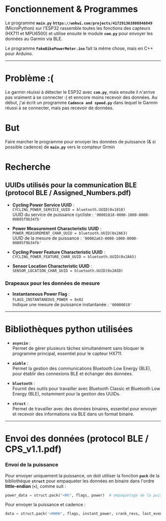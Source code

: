 # Fonctionnement  & Programmes

Le programme **`main.py`** **`https://wokwi.com/projects/417291363808846849`** (MicroPython) sur l'ESP32 rassemble toutes les fonctions des capteurs (HX711 et MPU6500) et utilise ensuite le module **`com.py`** pour envoyer les données au Garmin via BLE.

Le programme **`FakeBikePowerMeter.ino`** fait la même chose, mais en C++ pour Arduino.

---
# Problème :(
Le garmin réuissi à détecter le ESP32 avec **`com.py`**, mais ensuite il n'arrive pas vraiment à se connecter :( et enncore moins recevoir des données. Au début, j'ai écrit un programme **`Cadence and speed.py`** dans lequel le Garmin réussi à se connecter, mais pas recevoir de données.
# But
Faire marcher le programme pour envoyer les données de puissance (& si possible cadence) de **`main.py`**  vers le compteur Grmin
# Recherche

## UUIDs utilisés pour la communication BLE (protocol BLE / Assigned_Numbers.pdf)

- **Cycling Power Service UUID** :  
  `CYCLING_POWER_SERVICE_UUID = bluetooth.UUID(0x1818)`  
  UUID du service de puissance cycliste : `'00001818-0000-1000-8000-00805f9b34fb'`

- **Power Measurement Characteristic UUID** :  
  `POWER_MEASUREMENT_CHAR_UUID = bluetooth.UUID(0x2A63)`  
  UUID de la mesure de puissance : `'00002a63-0000-1000-8000-00805f9b34fb'`

- **Cycling Power Feature Characteristic UUID** :  
  `CYCLING_POWER_FEATURE_CHAR_UUID = bluetooth.UUID(0x2A65)`

- **Sensor Location Characteristic UUID** :  
  `SENSOR_LOCATION_CHAR_UUID = bluetooth.UUID(0x2A5D)`

### Drapeaux pour les données de mesure

- **Instantaneous Power Flag** :  
  `FLAGS_INSTANTANEOUS_POWER = 0x02`  
  Indique une mesure de puissance instantanée : `'00000010'`

---

# Bibliothèques python utilisées

- **`asyncio`** :  
  Permet de gérer plusieurs tâches simultanément sans bloquer le programme principal, essentiel pour le capteur HX711.

- **`aioble`** :  
  Permet la gestion des communications Bluetooth Low Energy (BLE), pour établir des connexions BLE et échanger des données.

- **`bluetooth`** :  
  Fournit des outils pour travailler avec Bluetooth Classic et Bluetooth Low Energy (BLE), notamment pour la gestion des UUIDs.

- **`struct`** :  
  Permet de travailler avec des données binaires, essentiel pour envoyer et recevoir des informations via BLE dans un format binaire.

---

# Envoi des données (protocol BLE / CPS_v1.1.pdf)

### Envoi de la puissance

Pour envoyer uniquement la puissance, on doit utiliser la fonction **`pack`** de la bibliothèque **`struct`** pour empaqueter les données en binaire dans l'ordre **little-endian** (**`<`**), comme suit :
```python
power_data = struct.pack("<Hh", flags, power)  # empaquetage de la puissance
```
Pour envoyer la puissance et cadence :
```python
data = struct.pack('<HHHH', flags, instant_power, crank_revs, last_event_time)

